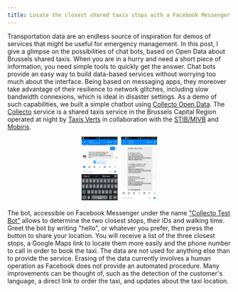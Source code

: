 ```yaml
---
title: Locate the closest shared taxis stops with a Facebook Messenger chat bot
---
```


Transportation data are an endless source of inspiration for demos of services that might be useful for emergency management. In this post, I give a glimpse on the possibilities of chat bots, based on Open Data about Brussels shared taxis. When you are in a hurry and need a short piece of information, you need simple tools to quickly get the answer. Chat bots provide an easy way to build data-based services without worrying too much about the interface. Being based on messaging apps, they moreover take advantage of their resilience to network glitches, including slow bandwidth connexions, which is ideal in disaster settings. As a demo of such capabilities, we built a simple chatbot using <a href='https://opendata.bruxelles.be/explore/dataset/arrets-collecto0/'>Collecto Open Data</a>. The <a href='http://www.taxisverts.be/collecto'>Collecto</a> service is a shared taxis service in the Brussels Capital Region operated at night by <a href='http://www.taxisverts.be/'>Taxis Verts</a> in collaboration with the <a href='http://www.stib-mivb.be'>STIB/MIVB</a> and <a href='http://www.bruxellesmobilite.irisnet.be/'>Mobiris</a>.<br>
<center>
<a href='https://www.facebook.com/Collecto-Test-Bot-1219687344797226'><img class='img_hover' src='../images/collecto1.png' style="width:16%; height:auto"></a>&nbsp;
<a href='https://www.facebook.com/Collecto-Test-Bot-1219687344797226'><img class='img_hover' src='../images/collecto2.png' style="width:16%; height:auto"></a>
</center><br>
The bot, accessible on Facebook Messenger under the name <a href='https://www.facebook.com/Collecto-Test-Bot-1219687344797226'>"Collecto Test Bot"</a> allows to determine the two closest stops, their IDs and walking time. Greet the bot by writing "hello", or whatever you prefer, then press the button to share your location. You will receive a list of the three closest stops, a Google Maps link to locate them more easily and the phone number to call in order to book the taxi. The data are not used for anything else than to provide the service. Erasing of the data currently involves a human operation as Facebook does not provide an automated procedure. Many improvements can be thought of, such as the detection of the customer's language, a direct link to order the taxi, and updates about the taxi location.
		 

